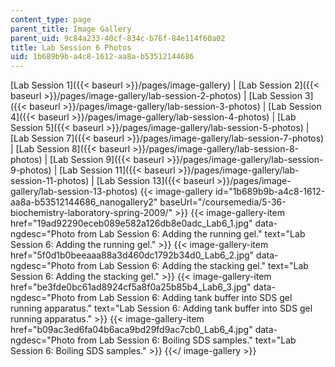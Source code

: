 ```yaml
---
content_type: page
parent_title: Image Gallery
parent_uid: 9c84a233-40cf-834c-b76f-84e114f60a02
title: Lab Session 6 Photos
uid: 1b689b9b-a4c8-1612-aa8a-b53512144686
---
```


[Lab Session 1]({{< baseurl >}}/pages/image-gallery) | [Lab Session 2]({{< baseurl >}}/pages/image-gallery/lab-session-2-photos) | [Lab Session 3]({{< baseurl >}}/pages/image-gallery/lab-session-3-photos) | [Lab Session 4]({{< baseurl >}}/pages/image-gallery/lab-session-4-photos) | [Lab Session 5]({{< baseurl >}}/pages/image-gallery/lab-session-5-photos) | [Lab Session 7]({{< baseurl >}}/pages/image-gallery/lab-session-7-photos) | [Lab Session 8]({{< baseurl >}}/pages/image-gallery/lab-session-8-photos) | [Lab Session 9]({{< baseurl >}}/pages/image-gallery/lab-session-9-photos) | [Lab Session 11]({{< baseurl >}}/pages/image-gallery/lab-session-11-photos) | [Lab Session 13]({{< baseurl >}}/pages/image-gallery/lab-session-13-photos)
{{< image-gallery id="1b689b9b-a4c8-1612-aa8a-b53512144686_nanogallery2" baseUrl="/coursemedia/5-36-biochemistry-laboratory-spring-2009/" >}}
{{< image-gallery-item href="19ad92290eceb089e582a126db8e0adc_Lab6_1.jpg" data-ngdesc="Photo from Lab Session 6: Adding the running gel." text="Lab Session 6: Adding the running gel." >}}
{{< image-gallery-item href="5f0d1b0beeaaa88a3d460dc1792b34d0_Lab6_2.jpg" data-ngdesc="Photo from Lab Session 6: Adding the stacking gel." text="Lab Session 6: Adding the stacking gel." >}}
{{< image-gallery-item href="be3fde0bc61ad8924cf5a8f0a25b85b4_Lab6_3.jpg" data-ngdesc="Photo from Lab Session 6: Adding tank buffer into SDS gel running apparatus." text="Lab Session 6: Adding tank buffer into SDS gel running apparatus." >}}
{{< image-gallery-item href="b09ac3ed6fa04b6aca9bd29fd9ac7cb0_Lab6_4.jpg" data-ngdesc="Photo from Lab Session 6: Boiling SDS samples." text="Lab Session 6: Boiling SDS samples." >}}
{{</ image-gallery >}}